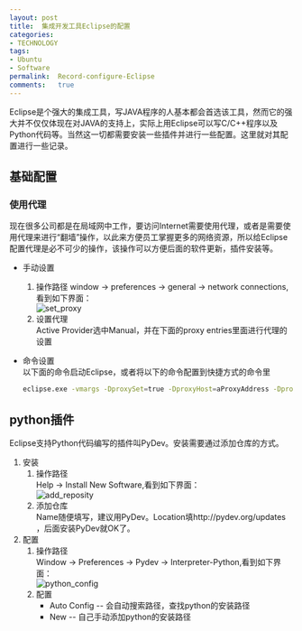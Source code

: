 ```yaml
---
layout:	post
title:	集成开发工具Eclipse的配置
categories:
- TECHNOLOGY
tags:
- Ubuntu
- Software
permalink:  Record-configure-Eclipse
comments:	true
---
```

Eclipse是个强大的集成工具，写JAVA程序的人基本都会首选该工具，然而它的强大并不仅仅体现在对JAVA的支持上，实际上用Eclipse可以写C/C++程序以及Python代码等。当然这一切都需要安装一些插件并进行一些配置。这里就对其配置进行一些记录。
<!-- more -->


## 基础配置
### 使用代理
现在很多公司都是在局域网中工作，要访问Internet需要使用代理，或者是需要使用代理来进行“翻墙”操作，以此来方便员工掌握更多的网络资源，所以给Eclipse配置代理是必不可少的操作，该操作可以方便后面的软件更新，插件安装等。

* 手动设置
	1. 操作路径
	window -> preferences -> general -> network connections,看到如下界面：  
	![set_proxy]({{site.baseurl}}/assets/images/set_proxy.png)
	2. 设置代理  
	Active Provider选中Manual，并在下面的proxy entries里面进行代理的设置

* 命令设置  
	以下面的命令启动Eclipse，或者将以下的命令配置到快捷方式的命令里

	```bash
	eclipse.exe -vmargs -DproxySet=true -DproxyHost=aProxyAddress -DproxyPort=aProxyPort
	```

## python插件
Eclipse支持Python代码编写的插件叫PyDev。安装需要通过添加仓库的方式。

1. 安装  
	1. 操作路径  
	Help -> Install New Software,看到如下界面：  
	![add_reposity]({{site.baseurl}}/assets/images/add_repository.png)
	2. 添加仓库  
	Name随便填写，建议用PyDev。Location填http://pydev.org/updates ，后面安装PyDev就OK了。
2. 配置  
	1. 操作路径  
	Window -> Preferences -> Pydev -> Interpreter-Python,看到如下界面：  
	![python_config]({{site.baseurl}}/assets/images/python_config.png)
	2. 配置  
		* Auto Config -- 会自动搜索路径，查找python的安装路径
		* New -- 自己手动添加python的安装路径
